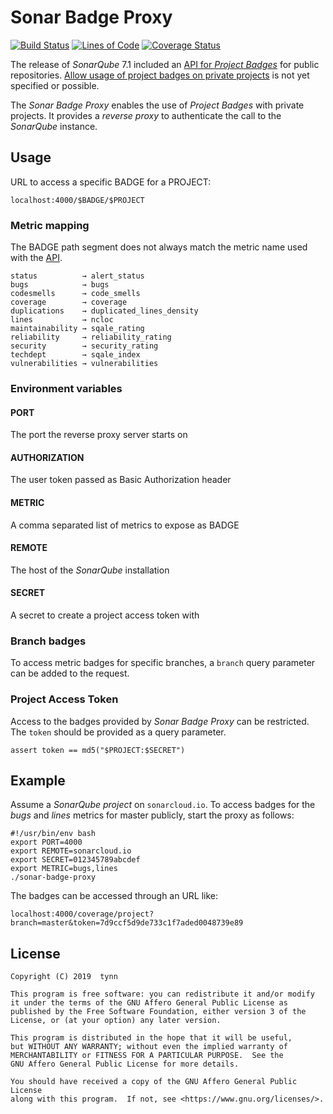 Sonar Badge Proxy
=================
[![Build Status][Build]][Actions]
[![Lines of Code][Lines]][Sonar]
[![Coverage Status][Coverage]][Sonar]

The release of _SonarQube_ 7.1 included an [API for _Project Badges_][API] for public repositories.
[Allow usage of project badges on private projects][MMF-1178] is not yet specified or possible.

The _Sonar Badge Proxy_ enables the use of _Project Badges_ with private projects.
It provides a _reverse proxy_ to authenticate the call to the _SonarQube_ instance.


Usage
-----

URL to access a specific BADGE for a PROJECT:

    localhost:4000/$BADGE/$PROJECT


### Metric mapping

The BADGE path segment does not always match the metric name used with the [API].

    status          → alert_status
    bugs            → bugs
    codesmells      → code_smells
    coverage        → coverage
    duplications    → duplicated_lines_density
    lines           → ncloc
    maintainability → sqale_rating
    reliability     → reliability_rating
    security        → security_rating
    techdept        → sqale_index
    vulnerabilities → vulnerabilities


### Environment variables

#### PORT
The port the reverse proxy server starts on

#### AUTHORIZATION
The user token passed as Basic Authorization header

#### METRIC
A comma separated list of metrics to expose as BADGE

#### REMOTE
The host of the _SonarQube_ installation

#### SECRET
A secret to create a project access token with


### Branch badges

To access metric badges for specific branches,
a `branch` query parameter can be added to the request.


### Project Access Token

Access to the badges provided by _Sonar Badge Proxy_ can be restricted.
The `token` should be provided as a query parameter.

    assert token == md5("$PROJECT:$SECRET")



Example
-------

Assume a _SonarQube_ _project_ on `sonarcloud.io`.
To access badges for the _bugs_ and _lines_ metrics for master publicly,
start the proxy as follows:

    #!/usr/bin/env bash
    export PORT=4000
    export REMOTE=sonarcloud.io
    export SECRET=012345789abcdef
    export METRIC=bugs,lines
    ./sonar-badge-proxy

The badges can be accessed through an URL like:

    localhost:4000/coverage/project?branch=master&token=7d9ccf5d9de733c1f7aded0048739e89


License
-------
    
    Copyright (C) 2019  tynn

    This program is free software: you can redistribute it and/or modify
    it under the terms of the GNU Affero General Public License as
    published by the Free Software Foundation, either version 3 of the
    License, or (at your option) any later version.

    This program is distributed in the hope that it will be useful,
    but WITHOUT ANY WARRANTY; without even the implied warranty of
    MERCHANTABILITY or FITNESS FOR A PARTICULAR PURPOSE.  See the
    GNU Affero General Public License for more details.

    You should have received a copy of the GNU Affero General Public License
    along with this program.  If not, see <https://www.gnu.org/licenses/>.


[API]: https://next.sonarqube.com/sonarqube/web_api/api/project_badges/measure
[MMF-1178]: https://jira.sonarsource.com/browse/MMF-1178
[Build]: https://img.shields.io/github/workflow/status/tynn/sonar-badge-proxy/Build?logo=github
[Actions]: https://github.com/tynn/sonar-badge-proxy/actions
[Coverage]: https://sonarcloud.io/api/project_badges/measure?project=sonar-badge-proxy&metric=coverage
[Lines]: https://sonarcloud.io/api/project_badges/measure?project=sonar-badge-proxy&metric=ncloc
[Sonar]: https://sonarcloud.io/dashboard?id=sonar-badge-proxy
